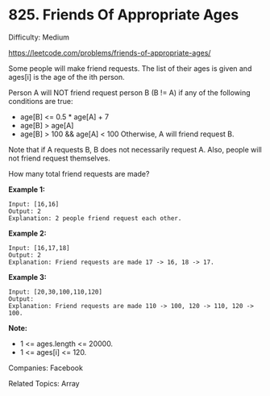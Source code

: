 # 825. Friends Of Appropriate Ages

Difficulty: Medium

https://leetcode.com/problems/friends-of-appropriate-ages/

Some people will make friend requests. The list of their ages is given and ages[i] is the age of the ith person. 

Person A will NOT friend request person B (B != A) if any of the following conditions are true:

* age[B] <= 0.5 * age[A] + 7
* age[B] > age[A]
* age[B] > 100 && age[A] < 100
Otherwise, A will friend request B.

Note that if A requests B, B does not necessarily request A.  Also, people will not friend request themselves.

How many total friend requests are made?

**Example 1:**
```
Input: [16,16]
Output: 2
Explanation: 2 people friend request each other.
```
**Example 2:**
```
Input: [16,17,18]
Output: 2
Explanation: Friend requests are made 17 -> 16, 18 -> 17.
```
**Example 3:**
```
Input: [20,30,100,110,120]
Output: 
Explanation: Friend requests are made 110 -> 100, 120 -> 110, 120 -> 100.
```

**Note:**

* 1 <= ages.length <= 20000.
* 1 <= ages[i] <= 120.

Companies: Facebook

Related Topics: Array
